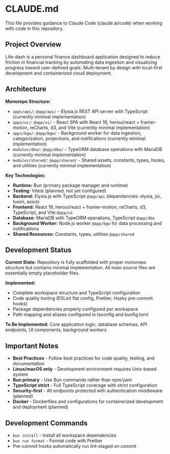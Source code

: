 # CLAUDE.md

This file provides guidance to Claude Code (claude.ai/code) when working with code in this repository.

## Project Overview

Life-dash is a personal finance dashboard application designed to reduce friction in financial tracking by automating data ingestion and visualizing progress toward user-defined goals. Multi-tenant by design with local-first development and containerized cloud deployment.

## Architecture

**Monorepo Structure:**

- `apps/api/`: `@app/api/` - Elysia.js REST API server with TypeScript (currently minimal implementation)
- `apps/ui/`: `@app/ui/` - React SPA with React 19, heroui/react + framer-motion, reCharts, d3, and Vite (currently minimal implementation)
- `apps/bgw/`: `@app/bgw/` - Background worker for data ingestion, categorization, projections, and notifications (currently minimal implementation)
- `modules/dbo/`: `@app/dbo/` - TypeORM database operations with MariaDB (currently minimal implementation)
- `modules/shared/`: `@app/shared/` - Shared assets, constants, types, hooks, and utilities (currently minimal implementation)

**Key Technologies:**

- **Runtime:** Bun (primary package manager and runtime)
- **Testing:** Vitest (planned, not yet configured)
- **Backend:** Elysia.js with TypeScript `@app/api` (dependencies: elysia, joi, luxon, axios)
- **Frontend:** React 19, heroui/react + framer-motion, reCharts, d3, TypeScript, and Vite `@app/ui`
- **Database:** MariaDB with TypeORM operations, TypeScript `@app/dbo`
- **Background Worker:** Node.js worker `@app/bgw` for data processing and notifications
- **Shared Resources:** Constants, types, utilities `@app/shared`

## Development Status

**Current State:** Repository is fully scaffolded with proper monorepo structure but contains minimal implementation. All main source files are essentially empty placeholder files.

**Implemented:**

- Complete workspace structure and TypeScript configuration
- Code quality tooling (ESLint flat config, Prettier, Husky pre-commit hooks)
- Package dependencies properly configured per workspace
- Path mapping and aliases configured in tsconfig and bunfig.toml

**To Be Implemented:** Core application logic, database schemas, API endpoints, UI components, background workers

## Important Notes

- **Best Practices** - Follow best practices for code quality, testing, and documentation
- **Linux/macOS only** - Development environment requires Unix-based system
- **Bun primary** - Use Bun commands rather than npm/yarn
- **TypeScript strict** - Full TypeScript coverage with strict configuration
- **Security-first** - All endpoints protected with authentication middleware (planned)
- **Docker** - Dockerfiles and configurations for containerized development and deployment (planned)

## Development Commands

- `bun install` - Install all workspace dependencies
- `bun run format` - Format code with Prettier
- Pre-commit hooks automatically run lint-staged on commit
